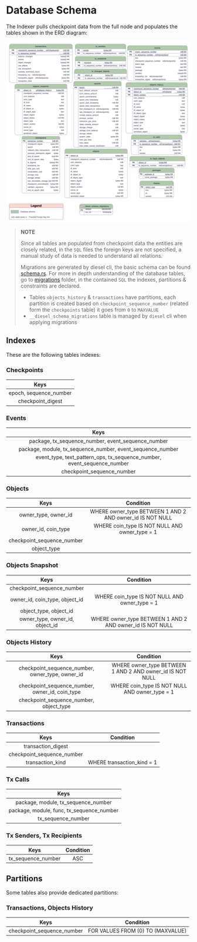 # Database Schema

The Indexer pulls checkpoint data from the full node and populates the tables shown in the ERD diagram:

![Database Schema](./database_schema.svg)

> **NOTE**
>
> Since all tables are populated from checkpoint data the entities are closely related, in the `SQL` files the foreign keys are not specified, a manual study of data is needed to understand all relations.
>
> Migrations are generated by diesel cli, the basic schema can be found [schema.rs](src/schema.rs).
> For more in depth understanding of the database tables, go to [migrations](migrations) folder, in the contained `SQL` the indexes, partitions & constraints are declared.
>
> - Tables `objects_history` & `transactions` have partitions, each partition is created based on `checkpoint_sequence_number` (related form the `checkpoints` table) it goes from `0` to `MAXVALUE`
> - `__diesel_schema_migrations` table is managed by `diesel` cli when applying migrations

## Indexes

These are the following tables indexes:

### Checkpoints

|          Keys          |
| :--------------------: |
| epoch, sequence_number |
|   checkpoint_digest    |

### Events

|                                  Keys                                   |
| :---------------------------------------------------------------------: |
|           package, tx_sequence_number, event_sequence_number            |
|       package, module, tx_sequence_number, event_sequence_number        |
| event_type, text_pattern_ops, tx_sequence_number, event_sequence_number |
|                       checkpoint_sequence_number                        |

### Objects

|            Keys            |                         Condition                         |
| :------------------------: | :-------------------------------------------------------: |
|    owner_type, owner_id    | WHERE owner_type BETWEEN 1 AND 2 AND owner_id IS NOT NULL |
|    owner_id, coin_type     |      WHERE coin_type IS NOT NULL AND owner_type = 1       |
| checkpoint_sequence_number |                                                           |
|        object_type         |                                                           |

### Objects Snapshot

|              Keys               |                         Condition                         |
| :-----------------------------: | :-------------------------------------------------------: |
|   checkpoint_sequence_number    |                                                           |
| owner_id, coin_type, object_id  |      WHERE coin_type IS NOT NULL AND owner_type = 1       |
|     object_type, object_id      |                                                           |
| owner_type, owner_id, object_id | WHERE owner_type BETWEEN 1 AND 2 AND owner_id IS NOT NULL |

### Objects History

|                       Keys                       |                         Condition                         |
| :----------------------------------------------: | :-------------------------------------------------------: |
| checkpoint_sequence_number, owner_type, owner_id | WHERE owner_type BETWEEN 1 AND 2 AND owner_id IS NOT NULL |
| checkpoint_sequence_number, owner_id, coin_type  |      WHERE coin_type IS NOT NULL AND owner_type = 1       |
|     checkpoint_sequence_number, object_type      |                                                           |

### Transactions

|            Keys            |         Condition          |
| :------------------------: | :------------------------: |
|     transaction_digest     |                            |
| checkpoint_sequence_number |                            |
|      transaction_kind      | WHERE transaction_kind = 1 |

### Tx Calls

|                   Keys                    |
| :---------------------------------------: |
|    package, module, tx_sequence_number    |
| package, module, func, tx_sequence_number |
|            tx_sequence_number             |

### Tx Senders, Tx Recipients

|        Keys        | Condition |
| :----------------: | :-------: |
| tx_sequence_number |    ASC    |

## Partitions

Some tables also provide dedicated partitions:

### Transactions, Objects History

|            Keys            |             Condition             |
| :------------------------: | :-------------------------------: |
| checkpoint_sequence_number | FOR VALUES FROM (0) TO (MAXVALUE) |
